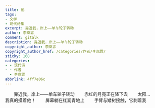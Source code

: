 ```yaml
---
title: 他
tags:
- 文学
- 现代诗集
excerpt: 靠近我，岸上——单车轮子转动
author: 李岚霏
comment: gitalk
description: 靠近我，岸上——单车轮子转动
copyright_author: 李岚霏
copyright_author_href: /categories/作者/李岚霏/
sticky: 168
categories:
- - 现代诗
- - 作者
  - 李岚霏
abbrlink: 4ff7e06c
---
```


&emsp;&emsp;靠近我，岸上——单车轮子转动
&emsp;&emsp;赤红的月亮正在降下去
&emsp;&emsp;太阳…
&emsp;&emsp;我真的摸着他！
&emsp;&emsp;屏幕躺在红沥青地上
&emsp;&emsp;手臂与矮树接触，它刺着我

